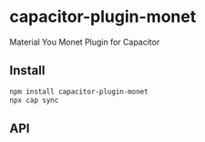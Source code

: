 # capacitor-plugin-monet

Material You Monet Plugin for Capacitor

## Install

```bash
npm install capacitor-plugin-monet
npx cap sync
```

## API

<docgen-index></docgen-index>

<docgen-api>
<!-- run docgen to generate docs from the source -->
<!-- More info: https://github.com/ionic-team/capacitor-docgen -->
</docgen-api>
